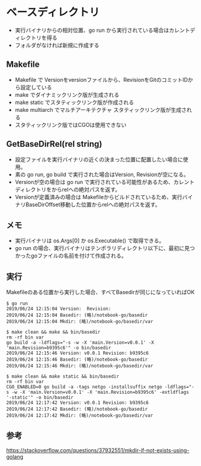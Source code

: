 # ベースディレクトリ

* 実行バイナリからの相対位置、go run から実行されている場合はカレントディレクトリを得る
* フォルダがなければ新規に作成する

## Makefile

* Makefile で Versionをversionファイルから、RevisionをGitのコミットIDから設定している
* make でダイナミックリンク版が生成される
* make static でスタティックリンク版が作成される
* make multiarch でマルチアーキテクチャ スタティックリンク版が生成される
* スタティックリンク版ではCGOは使用できない

## GetBaseDirRel(rel string)

* 設定ファイルを実行バイナリの近くの決まった位置に配置したい場合に使用。
* 素の go run, go build で実行された場合はVersion, Revisionが空になる。
* Versionが空の場合は go run で実行されている可能性があるため、カレントディレクトリをからrelへの絶対パスを返す。
* Versionが定義済みの場合は Makefileからビルドされているため、実行バイナリBaseDirOffset移動した位置からrelへの絶対パスを返す。

## メモ

* 実行バイナリは os.Args[0] か os.Executable() で取得できる。
* go run の場合、実行バイナリはテンポラリディレクトリ以下に、最初に見つかったgoファイルの名前を付けて作成される。

## 実行

Makefileのある位置から実行した場合、すべてBasedirが同じになっていればOK

	$ go run
	2019/06/24 12:15:04 Version:  Revision:
	2019/06/24 12:15:04 Basedir: (略)/notebook-go/basedir
	2019/06/24 12:15:04 Mkdir: (略)/notebook-go/basedir/var

	$ make clean && make && bin/basedir
	rm -rf bin var
	go build -a -ldflags="-s -w -X 'main.Version=v0.0.1' -X 'main.Revision=b9395c6'" -o bin/basedir
	2019/06/24 12:15:46 Version: v0.0.1 Revision: b9395c6
	2019/06/24 12:15:46 Basedir: (略)/notebook-go/basedir
	2019/06/24 12:15:46 Mkdir: (略)/notebook-go/basedir/var

	$ make clean && make static && bin/basedir
	rm -rf bin var
	CGO_ENABLED=0 go build -a -tags netgo -installsuffix netgo -ldflags="-s -w -X 'main.Version=v0.0.1' -X 'main.Revision=b9395c6' -extldflags '-static'" -o bin/basedir
	2019/06/24 12:17:42 Version: v0.0.1 Revision: b9395c6
	2019/06/24 12:17:42 Basedir: (略)/notebook-go/basedir
	2019/06/24 12:17:42 Mkdir: (略)/notebook-go/basedir/var

## 参考

https://stackoverflow.com/questions/37932551/mkdir-if-not-exists-using-golang

